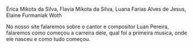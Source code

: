 Érica Mikota da Silva, Flavia Mikota da Silva, Luana Farias Alves de Jesus, Elaine Furmaniak Woth

No nosso site falaremos sobre o cantor e compositor Luan Pereira, falaremos como começou a carreira dele, qual foi a primeira musica, onde ele nasceu e como tudo começou.
